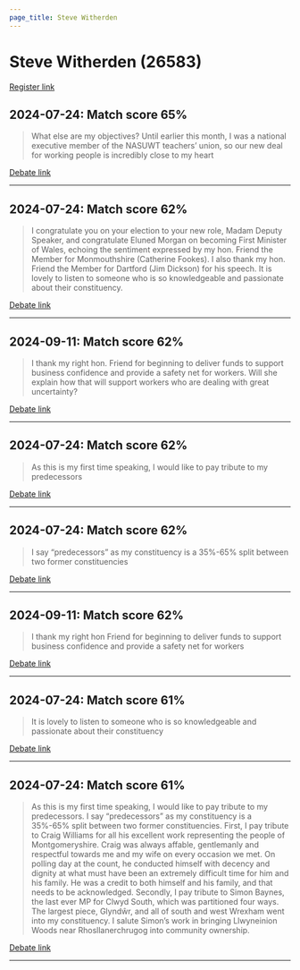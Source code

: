 ```yaml
---
page_title: Steve Witherden
---
```


# Steve Witherden  (26583)

[Register link](https://www.theyworkforyou.com/mp/26583/register)



## 2024-07-24: Match score 65%

>What else are my objectives? Until earlier this month, I was a national executive member of the NASUWT teachers’ union, so our new deal for working people is incredibly close to my heart

[Debate link](https://www.theyworkforyou.com/debates/?id=2024-07-24d.749.1) 

---



## 2024-07-24: Match score 62%

>I congratulate you on your election to your new role, Madam Deputy Speaker, and congratulate Eluned Morgan on becoming First Minister of Wales, echoing the sentiment expressed by my hon. Friend the Member for Monmouthshire (Catherine Fookes). I also thank my hon. Friend the Member for Dartford (Jim Dickson) for his speech. It is lovely to listen to someone who is so knowledgeable and passionate about their constituency.

[Debate link](https://www.theyworkforyou.com/debates/?id=2024-07-24d.749.1) 

---



## 2024-09-11: Match score 62%

>I thank my right hon. Friend for beginning to deliver funds to support business confidence and provide a safety net for workers. Will she explain how that will support workers who are dealing with great uncertainty?

[Debate link](https://www.theyworkforyou.com/debates/?id=2024-09-11b.810.2) 

---



## 2024-07-24: Match score 62%

>As this is my first time speaking, I would like to pay tribute to my predecessors

[Debate link](https://www.theyworkforyou.com/debates/?id=2024-07-24d.749.1) 

---



## 2024-07-24: Match score 62%

>I say “predecessors” as my constituency is a 35%-65% split between two former constituencies

[Debate link](https://www.theyworkforyou.com/debates/?id=2024-07-24d.749.1) 

---



## 2024-09-11: Match score 62%

>I thank my right hon Friend for beginning to deliver funds to support business confidence and provide a safety net for workers

[Debate link](https://www.theyworkforyou.com/debates/?id=2024-09-11b.810.2) 

---



## 2024-07-24: Match score 61%

>It is lovely to listen to someone who is so knowledgeable and passionate about their constituency

[Debate link](https://www.theyworkforyou.com/debates/?id=2024-07-24d.749.1) 

---



## 2024-07-24: Match score 61%

>As this is my first time speaking, I would like to pay tribute to my predecessors. I say “predecessors” as my constituency is a 35%-65% split between two former constituencies. First, I pay tribute to Craig Williams for all his excellent work representing the people of Montgomeryshire. Craig was always affable, gentlemanly and respectful towards me and my wife on every occasion we met. On polling day at the count, he conducted himself with decency and dignity at what must have been an extremely difficult time for him and his family. He was a credit to both himself and his family, and that needs to be acknowledged. Secondly, I pay tribute to Simon Baynes, the last ever MP for Clwyd South, which was partitioned four ways. The largest piece, Glyndŵr, and all of south and west Wrexham went into my constituency. I salute Simon’s work in bringing Llwyneinion Woods near Rhosllanerchrugog into community ownership.

[Debate link](https://www.theyworkforyou.com/debates/?id=2024-07-24d.749.1) 

---

